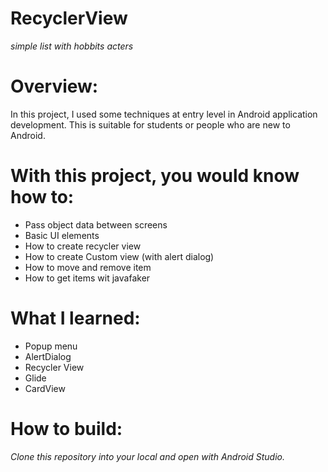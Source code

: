 # RecyclerView
*simple list with hobbits acters*
# **Overview:**
In this project, I used some techniques at entry level in Android application development. This is suitable for students or people who are new to Android.

# With this project, you would know how to:

* Pass object data between screens
* Basic UI elements
* How to create recycler view
* How to create Custom view (with alert dialog)
* How to move and remove item
* How to get items wit javafaker

# What I learned: 
* Popup menu
* AlertDialog
* Recycler View
* Glide
* CardView 

# How to build:
*Clone this repository into your local and open with Android Studio.*
